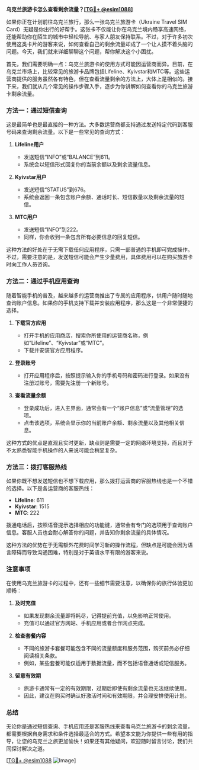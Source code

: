 **乌克兰旅游卡怎么查看剩余流量？[[TG💪+ @esim1088](https://t.me/s/esim1088)]**

如果你正在计划前往乌克兰旅行，那么一张乌克兰旅游卡（Ukraine Travel SIM Card）无疑是你出行的好帮手。这张卡不仅能让你在乌克兰境内畅享高速网络，还能帮助你在陌生的城市中轻松导航、与家人朋友保持联系。不过，对于许多初次使用这类卡片的游客来说，如何查看自己的剩余流量却成了一个让人摸不着头脑的问题。今天，我们就来详细聊聊这个问题，帮你解决这个小困扰。

首先，我们需要明确一点：乌克兰旅游卡的使用方式可能因运营商而异。目前，在乌克兰市场上，比较常见的旅游卡品牌包括Lifeline、Kyivstar和MTC等。这些运营商提供的服务虽然各有特色，但在查看流量剩余的方法上，大体上是相似的。接下来，我们就从几个常见的操作步骤入手，逐步为你讲解如何查看你的乌克兰旅游卡剩余流量。

### 方法一：通过短信查询

这是最简单也是最直接的一种方法。大多数运营商都支持通过发送特定代码到客服号码来查询剩余流量。以下是一些常见的查询方式：

1. **Lifeline用户**  
   - 发送短信“INFO”或“BALANCE”到611。
   - 系统会以短信形式回复你的当前余额以及剩余流量信息。

2. **Kyivstar用户**  
   - 发送短信“STATUS”到676。
   - 系统会返回一条包含账户余额、通话时长、短信数量以及剩余流量的短信。

3. **MTC用户**  
   - 发送短信“INFO”到222。
   - 同样，你会收到一条包含所有必要信息的回复短信。

这种方法的好处在于无需下载任何应用程序，只需一部普通的手机即可完成操作。不过，需要注意的是，发送短信可能会产生少量费用，具体费用可以在购买旅游卡时向工作人员咨询。

### 方法二：通过手机应用查询

随着智能手机的普及，越来越多的运营商推出了专属的应用程序，供用户随时随地查询账户信息。如果你的手机支持下载并安装应用程序，那么这是一个非常便捷的选择。

1. **下载官方应用**  
   - 打开手机的应用商店，搜索你所使用的运营商名称，例如“Lifeline”、“Kyivstar”或“MTC”。
   - 下载并安装官方应用程序。

2. **登录账号**  
   - 打开应用程序后，按照提示输入你的手机号码和密码进行登录。如果没有注册过账号，需要先注册一个新账号。

3. **查看流量余额**  
   - 登录成功后，进入主界面，通常会有一个“账户信息”或“流量管理”的选项。
   - 点击该选项，系统会显示你的当前账户余额、剩余流量以及其他相关信息。

这种方式的优点是直观且实时更新，缺点则是需要一定的网络环境支持，而且对于不太熟悉智能手机操作的人来说可能会稍显复杂。

### 方法三：拨打客服热线

如果你既不想发送短信也不想下载应用，那么拨打运营商的客服热线也是一个不错的选择。以下是各运营商的客服热线：

- **Lifeline**: 611
- **Kyivstar**: 1515
- **MTC**: 222

拨通电话后，按照语音提示选择相应的功能键，通常会有专门的选项用于查询账户信息。客服人员也会耐心解答你的问题，并告知你剩余流量的具体情况。

这种方法的优势在于无需额外花费时间学习新的操作流程，但缺点是可能会因为语言障碍而导致沟通困难，特别是对于英语水平有限的游客来说。

### 注意事项

在使用乌克兰旅游卡的过程中，还有一些细节需要注意，以确保你的旅行体验更加顺畅：

1. **及时充值**  
   - 如果发现剩余流量即将耗尽，记得提前充值，以免影响正常使用。
   - 充值可以通过官方网站、手机应用或者合作网点完成。

2. **检查套餐内容**  
   - 不同的旅游卡套餐可能包含不同的流量额度和服务范围，购买前务必仔细阅读相关条款。
   - 例如，某些套餐可能仅适用于数据流量，而不包括语音通话或短信服务。

3. **留意有效期**  
   - 旅游卡通常有一定的有效期限，过期后即使有剩余流量也无法继续使用。
   - 因此，建议在购买时确认好激活时间和有效期限，并合理安排使用计划。

### 总结

无论你是通过短信查询、手机应用还是客服热线来查看乌克兰旅游卡的剩余流量，都需要根据自身需求和条件选择最适合的方式。希望本文能为你提供一些有用的指导，让您的乌克兰之旅更加愉快！如果还有其他疑问，欢迎随时留言讨论，我们共同探讨解决之道。

[[TG💪+ @esim1088](https://t.me/s/esim1088) ![Image](https://i.postimg.cc/4NQfJmqS/Snipaste-2025-05-13-00-14-12.png)]